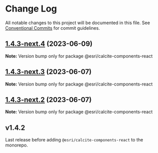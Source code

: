 # Change Log

All notable changes to this project will be documented in this file.
See [Conventional Commits](https://conventionalcommits.org) for commit guidelines.

## [1.4.3-next.4](https://github.com/Esri/calcite-components/compare/@esri/calcite-components-react@1.4.3-next.3...@esri/calcite-components-react@1.4.3-next.4) (2023-06-09)

**Note:** Version bump only for package @esri/calcite-components-react

## [1.4.3-next.3](https://github.com/Esri/calcite-components/compare/@esri/calcite-components-react@1.4.3-next.2...@esri/calcite-components-react@1.4.3-next.3) (2023-06-07)

**Note:** Version bump only for package @esri/calcite-components-react

## [1.4.3-next.2](https://github.com/Esri/calcite-components/compare/@esri/calcite-components-react@1.4.2...@esri/calcite-components-react@1.4.3-next.2) (2023-06-07)

**Note:** Version bump only for package @esri/calcite-components-react

## v1.4.2

Last release before adding `@esri/calcite-components-react` to the monorepo.
